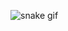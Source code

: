 ![snake gif](https://github.com/BrCaulG/README.MD/blob/output/github-contribution-grid-snake.svg)




